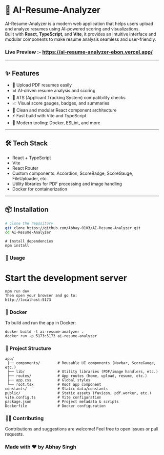 # 📄 AI-Resume-Analyzer

AI-Resume-Analyzer is a modern web application that helps users upload and analyze resumes using AI-powered scoring and visualizations.  
Built with **React**, **TypeScript**, and **Vite**, it provides an intuitive interface and modular components to make resume analysis seamless and user-friendly.

### Live Preview :- https://ai-resume-analyzer-ebon.vercel.app/

---

## ✨ Features

- 📂 Upload PDF resumes easily
- 📊 AI-driven resume analysis and scoring
- 🧠 ATS (Applicant Tracking System) compatibility checks
- 📈 Visual score gauges, badges, and summaries
- 🧩 Clean and modular React component architecture
- ⚡ Fast build with Vite and TypeScript
- 🧰 Modern tooling: Docker, ESLint, and more

---

## 🛠️ Tech Stack

- React + TypeScript
- Vite
- React Router
- Custom components: Accordion, ScoreBadge, ScoreGauge, FileUploader, etc.
- Utility libraries for PDF processing and image handling
- Docker for containerization

---

## 📦 Installation

```bash
# Clone the repository
git clone https://github.com/Abhay-0103/AI-Resume-Analyzer.git
cd AI-Resume-Analyzer
```

```
# Install dependencies
npm install
```

### 🚀 Usage
# Start the development server
```
npm run dev
Then open your browser and go to:
http://localhost:5173
```

### 🐳 Docker
To build and run the app in Docker:
```
docker build -t ai-resume-analyzer .
docker run -p 5173:5173 ai-resume-analyzer
```

### 📁 Project Structure
```
app/
 ├── components/        # Reusable UI components (Navbar, ScoreGauge, etc.)
 ├── lib/               # Utility libraries (PDF/image handlers, etc.)
 ├── routes/            # App routes (home, upload, resume, etc.)
 ├── app.css            # Global styles
 └── root.tsx           # Root app component
constants/              # Static data/constants
public/                 # Static assets (favicon, pdf.worker, etc.)
vite.config.ts          # Vite configuration
package.json            # Project metadata & scripts
Dockerfile              # Docker configuration
```

### 🧑‍💻 Contributing
Contributions and suggestions are welcome!
Feel free to open issues or pull requests.


### Made with ❤️ by Abhay Singh
